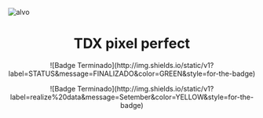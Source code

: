 ![alvo](https://user-images.githubusercontent.com/103957268/188951466-6f544d0e-6867-49ee-818a-36ed78f04ec4.png )


<h1 align="center"> TDX pixel perfect </h1>

<P align="center">
![Badge Terminado](http://img.shields.io/static/v1?label=STATUS&message=FINALIZADO&color=GREEN&style=for-the-badge)
</P>

<P align="center" margin-left="15px">
![Badge Terminado](http://img.shields.io/static/v1?label=realize%20data&message=Setember&color=YELLOW&style=for-the-badge)
</P>